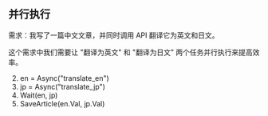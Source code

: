 ## 并行执行

需求：我写了一篇中文文章，并同时调用 API 翻译它为英文和日文。

这个需求中我们需要让 "翻译为英文" 和 "翻译为日文" 两个任务并行执行来提高效率。

2. en = Async("translate_en")
3. jp = Async("translate_jp")
4. Wait(en, jp)
3. SaveArticle(en.Val, jp.Val)
